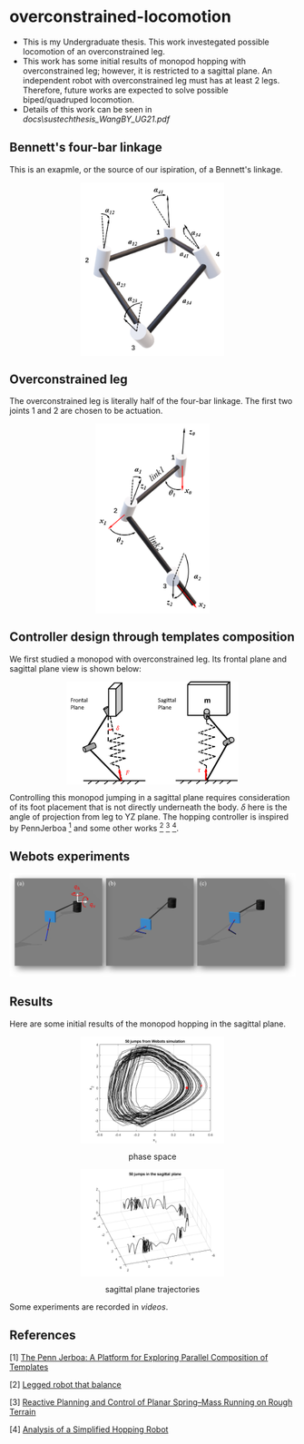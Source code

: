 # overconstrained-locomotion

* This is my Undergraduate thesis. This work investegated possible locomotion of an overconstrained leg.
* This work has some initial results of monopod hopping with overconstrained leg; however, it is restricted to a sagittal plane. An independent robot with overconstrained leg must has at least 2 legs. Therefore, future works are expected to solve possible biped/quadruped locomotion.
* Details of this work can be seen in *docs\sustechthesis_WangBY_UG21.pdf*

## Bennett's four-bar linkage

This is an exapmle, or the source of our ispiration, of a Bennett's linkage.

<div  align="center">
<img src="docs/figs/Bennett_a.png" width = 50% height = 50% alt="bennett linkage" align=center /> 
</div>

## Overconstrained leg

The overconstrained leg is literally half of the four-bar linkage. The first two joints 1 and 2 are chosen to be actuation. 

<div  align="center">
<img src="docs/figs/Bennett_b.png" width = 40% height = 40% alt="overconstrained leg" align=center /> 
</div>

## Controller design through templates composition

We first studied a monopod with overconstrained leg. Its frontal plane and sagittal plane view is shown below:

<div  align="center">
<img src="docs/figs/vertical.png" width = 60% alt="overconstrained leg" align=center /> 
</div>

Controlling this monopod jumping in a sagittal plane requires consideration of its foot placement that is not directly underneath the body. $\delta$ here is the angle of projection from leg to YZ plane. The hopping controller is inspired by PennJerboa [<sup>1</sup>](#penn-jerboa) and some other works [<sup>2</sup>](#raibert) [<sup>3</sup>](#BHop) [<sup>4</sup>](#Analysis).  
## Webots experiments
![webots sim](docs/figs/vertical_webots.png)  
## Results
Here are some initial results of the monopod hopping in the sagittal plane.

<div  align="center">
<img src="docs/figs/orbit_webots.png" width = 50% height = 50% alt="phase space" align=center />  

phase space

<img src="docs/figs/sagittal_data_50.png" width = 50% height = 50% alt="phase space" align=center />

sagittal plane trajectories
</div>

Some experiments are recorded in *videos*.

## References

<div id="penn-jerboa"></div>

[1] [The Penn Jerboa: A Platform for Exploring Parallel Composition of Templates](https://repository.upenn.edu/ese_reports/16/)
<div id="raibert"></div>

[2] [Legged robot that balance](https://www.amazon.com/Legged-Robots-Balance-Artificial-Intelligence/dp/0262681196)
<div id="BHop"></div>

[3] [Reactive Planning and Control of Planar Spring–Mass Running on Rough Terrain](10.1109/TRO.2011.2178134)
<div id="Analysis"></div>

[4] [Analysis of a Simplified Hopping Robot](https://doi.org/10.1177/027836499101000601)